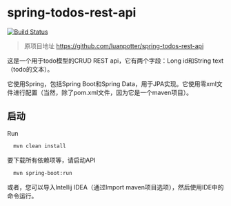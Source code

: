 # spring-todos-rest-api

[![Build Status](https://travis-ci.org/luanpotter/spring-todos-rest-api.svg?branch=master)](https://travis-ci.org/luanpotter/spring-todos-rest-api)

> 原项目地址 https://github.com/luanpotter/spring-todos-rest-api

这是一个用于todo模型的CRUD REST api，它有两个字段：Long id和String text（todo的文本）。

它使用Spring，包括Spring Boot和Spring Data，用于JPA实现。它使用零xml文件进行配置（当然，除了pom.xml文件，因为它是一个maven项目）。

## 启动

Run

```bash
  mvn clean install
```
要下载所有依赖项等，请启动API

```bash
  mvn spring-boot:run
```

或者，您可以导入Intellij IDEA（通过Import maven项目选项），然后使用IDE中的命令运行。
